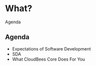 <!-- .slide: class="center" -->
# What?


<!-- .slide: class="dark center" -->
<div class="label">Agenda</div>

## Agenda

* Expectations of Software Development
* SDA
* What CloudBees Core Does For You
